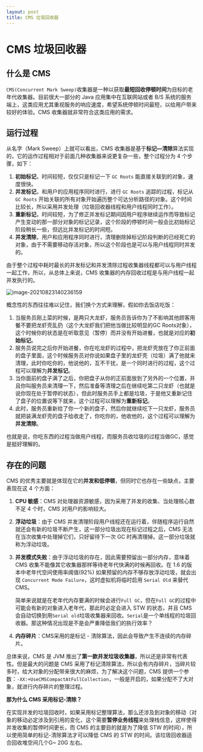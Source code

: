 ```yaml
---
layout: post
title: CMS 垃圾回收器
---
```


# CMS 垃圾回收器

## 什么是 CMS

`CMS(Concurrent Mark Sweep)`收集器是一种以获取**最短回收停顿时间**为目标的老年代收集器。目前很大一部分的 Java 应用集中在互联网站或者 B/S 系统的服务端上，这类应用尤其重视服务的响应速度，希望系统停顿时间最短，以给用户带来较好的体验。CMS 收集器就非常符合这类应用的需求。

## 运行过程

从名字（Mark Sweep）上就可以看出，CMS 收集器是基于**标记—清除**算法实现的，它的运作过程相对于前面几种收集器来说更复杂一些，整个过程分为 4 个步骤，如下：

1. **初始标记**，时间较短，仅仅只是标记一下 `GC Roots` 能直接关联到的对象，速度很快。
2. **并发标记**，和用户的应用程序同时进行，进行 `GC Roots` 追踪的过程，标记从 `GC Roots` 开始关联的所有对象开始遍历整个可达分析路径的对象。这个时间比较长，所以采用并发处理（垃圾回收器线程和用户线程同时工作）。
3. **重新标记**，时间较短，为了修正并发标记期间因用户程序继续运作而导致标记产生变动的那一部分对象的标记记录，这个阶段的停顿时间一般会比初始标记阶段稍长一些，但远比并发标记的时间短。
4. **并发清除**，用户和应用程序同时进行，清理删除掉标记阶段判断的已经死亡的对象，由于不需要移动存活对象，所以这个阶段也是可以与用户线程同时并发的。

由于整个过程中耗时最长的并发标记和并发清除过程收集器线程都可以与用户线程一起工作，所以，从总体上来说，CMS 收集器的内存回收过程是与用户线程一起并发执行的。

![image-20210823140236159](https://cdn.javatv.net/note/20210823140236.png)

概念性的东西往往难以记住，我们换个方式来理解，假如你去饭店吃饭：

1. 当服务员刚上菜的时候，是两只大龙虾，服务员告诉你为了不影响其他顾客用餐不要把龙虾壳乱扔（这个大龙虾我们把他当做比较明显的GC Roots对象），这个时候你的状态是在听取意见（暂停）而并没有开始进餐，也就是对应的**初始标记**。
2. 服务员说完之后你开始进餐，你在吃龙虾的过程中，把龙虾壳放在了你正前面的盘子里面，这个时候服务员对你说如果盘子里的龙虾壳（垃圾）满了他就来清理，此时你吃你的，他说他的，互不干扰，是一个同时进行的过程，这个过程可以理解为**并发标记**。
3. 当你面前的盘子满了之后，你把盘子从你的正前面放到了另外的一个位置，并且你叫服务员来清理一下，然后准备等清理之后在继续吃第二只龙虾（也就是说你现在处于暂停的状态），但此时服务员手上都是垃圾，于是他又重新记住了盘子的位置说等下就来，这个过程可以理解为**重新标记**。
4. 此时，服务员重新给了你一个新的盘子，然后你就继续吃下一只龙虾，服务员就把装满龙虾壳的盘子给收走了，你吃你的，他收他的，这个过程可以理解为**并发清除**。

也就是说，你吃东西的过程当做用户线程，而服务员收垃圾的过程当做GC，感觉是挺好理解的。

## 存在的问题

CMS 的优秀主要就是体现在它的**并发和低停顿**，但同时它也存在一些缺点，主要表现在这 4 个方面：

1. **CPU 敏感**：CMS 对处理器资源敏感，因为采用了并发的收集、当处理核心数不足 4 个时，CMS 对用户的影响较大。

2. **浮动垃圾**：由于 CMS 并发清理阶段用户线程还在运行着，伴随程序运行自然就还会有新的垃圾不断产生，这一部分垃圾出现在标记过程之后，CMS 无法在当次收集中处理掉它们，只好留待下一次 GC 时再清理掉。这一部分垃圾就称为浮动垃圾。

3. **并发模式失败**：由于浮动垃圾的存在，因此需要预留出一部分内存，意味着 CMS 收集不能像其它收集器那样等待老年代快满的时候再回收。在 1.6 的版本中老年代空间使用率阈值(92%) 如果预留的内存不够存放浮动垃圾，就会出现 `Concurrent Mode Failure`，这时虚拟机将临时启用 `Serial Old` 来替代 CMS。

   简单来说就是在老年代内存要满的时候会进行`Full GC`，但在`Full GC`的过程中可能会有新的对象进入老年代，那此时必定会进入 STW 的状态，并且 CMS 会自动切换到用`Serial old`垃圾收集器来回收。`Serial`是一个单线程的垃圾回收器。那这种情况出现是不是会严重降低我们的执行效率？

4. **内存碎片**：CMS采用的是标记 - 清除算法，因此会导致产生不连续的内存碎片。

总体来说，CMS 是 JVM 推出了**第一款并发垃圾收集器**，所以还是非常有代表性。但是最大的问题是 CMS 采用了标记清除算法，所以会有内存碎片，当碎片较多时，给大对象的分配带来很大的麻烦，为了解决这个问题，CMS 提供一个参数：`-XX:+UseCMSCompactAtFullCollection`，一般是开启的，如果分配不了大对象，就进行内存碎片的整理过程。

**那为什么 CMS 采用标记-清除？**

在实现并发的垃圾回收时，如果采用标记整理算法，那么还涉及到对象的移动（对象的移动必定涉及到引用的变化，这个需要**暂停业务线程**来处理栈信息，这样使得并发收集的暂停时间更长，而 CMS 的主要目的就是为了降低 STW 的时间），所以使用简单的标记-清除算法才可以降低 CMS 的 STW 的时间。该垃圾回收器适合回收堆空间几个G~ 20G 左右。